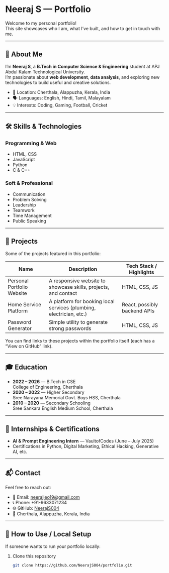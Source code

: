 # Neeraj S — Portfolio

Welcome to my personal portfolio!  
This site showcases who I am, what I’ve built, and how to get in touch with  me.

---

## 🚀 About Me

I’m **Neeraj S**, a **B.Tech in Computer Science & Engineering** student at APJ Abdul Kalam Technological University.  
I’m passionate about **web development**, **data analysis**, and exploring new technologies to build useful and creative solutions.

- 📍 Location: Cherthala, Alappuzha, Kerala, India  
- 🗣️ Languages: English, Hindi, Tamil, Malayalam  
- 💡 Interests: Coding, Gaming, Football, Cricket  

---

## 🛠️ Skills & Technologies

### Programming & Web

- HTML, CSS  
- JavaScript  
- Python  
- C & C++  

### Soft & Professional

- Communication  
- Problem Solving  
- Leadership  
- Teamwork  
- Time Management  
- Public Speaking  

---

## 📁 Projects

Some of the projects featured in this portfolio:

| Name | Description | Tech Stack / Highlights |
|------|-------------|--------------------------|
| Personal Portfolio Website | A responsive website to showcase skills, projects, and contact | HTML, CSS, JS |
| Home Service Platform | A platform for booking local services (plumbing, electrician, etc.) | React, possibly backend APIs |
| Password Generator | Simple utility to generate strong passwords | HTML, CSS, JS |

You can find links to these projects within the portfolio itself (each has a “View on GitHub” link).

---

## 🎓 Education

- **2022 – 2026** — B.Tech in CSE  
  College of Engineering, Cherthala  
- **2020 – 2022** — Higher Secondary  
  Sree Narayana Memorial Govt. Boys HSS, Cherthala  
- **2010 – 2020** — Secondary Schooling  
  Sree Sankara English Medium School, Cherthala  

---

## 📜 Internships & Certifications

- **AI & Prompt Engineering Intern** — VaultofCodes (June – July 2025)  
- Certifications in Python, Digital Marketing, Ethical Hacking, Generative AI, etc.

---

## 📬 Contact

Feel free to reach out:

- 📧 Email: neerajleo19@gmail.com  
- 📞 Phone: +91-9633071234  
- 🌐 GitHub: [NeerajS004](https://github.com/NeerajS004)  
- 📍 Cherthala, Alappuzha, Kerala, India  

---

## 📂 How to Use / Local Setup

If someone wants to run your portfolio locally:

1. Clone this repository  
   ```bash
   git clone https://github.com/NeerajS004/portfolio.git
